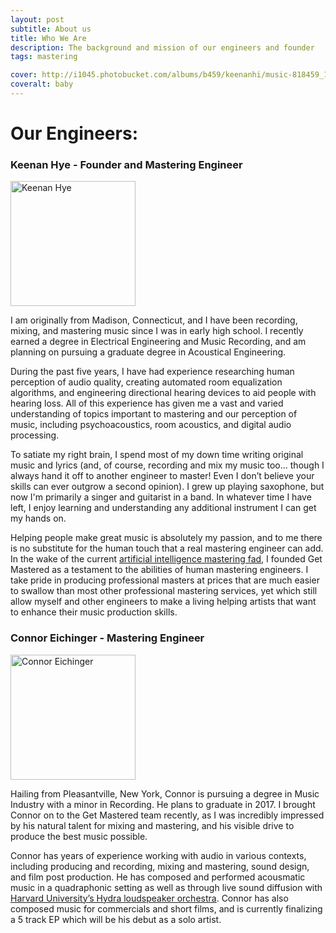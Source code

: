 ```yaml
---
layout: post
subtitle: About us
title: Who We Are
description: The background and mission of our engineers and founder
tags: mastering

cover: http://i1045.photobucket.com/albums/b459/keenanhi/music-818459_1920_zpsmve5t24h.jpg
coveralt: baby
---
```



# Our Engineers:

### Keenan Hye - Founder and Mastering Engineer


<img src="http://i1045.photobucket.com/albums/b459/keenanhi/headshot-bw_zps6objpn0n.jpg" alt="Keenan Hye" style="width: 200px;">

I am originally from Madison, Connecticut, and I have been recording, mixing, and mastering music since I was in early high school. I recently earned a degree in Electrical Engineering and Music Recording, and am planning on pursuing a graduate degree in Acoustical Engineering.

During the past five years, I have had experience researching human perception of audio quality, creating automated room equalization algorithms, and engineering directional hearing devices to aid people with hearing loss. All of this experience has given me a vast and varied understanding of topics important to mastering and our perception of music, including psychoacoustics, room acoustics, and digital audio processing.

To satiate my right brain, I spend most of my down time writing original music and lyrics (and, of course, recording and mix my music too... though I always hand it off to another engineer to master! Even I don’t believe your skills can ever outgrow a second opinion). I grew up playing saxophone, but now I'm primarily a singer and guitarist in a band. In whatever time I have left, I enjoy learning and understanding any additional instrument I can get my hands on.

Helping people make great music is absolutely my passion, and to me there is no substitute for the human touch that a real mastering engineer can add.  In the wake of the current [artificial intelligence mastering fad](https://ask.audio/articles/can-we-trust-robots-to-master-our-music), I founded Get Mastered as a testament to the abilities of human mastering engineers. I take pride in producing professional masters at prices that are much easier to swallow than most other professional mastering services, yet which still allow myself and other engineers to make a living helping artists that want to enhance their music production skills.

### Connor Eichinger - Mastering Engineer

<img src="http://i1045.photobucket.com/albums/b459/keenanhi/portrait_CJE_zpswernlnw0.jpg" alt="Connor Eichinger" style="width: 200px;">

Hailing from Pleasantville, New York, Connor is pursuing a degree in Music Industry with a minor in Recording. He plans to graduate in 2017. I brought Connor on to the Get Mastered team recently, as I was incredibly impressed by his natural talent for mixing and mastering, and his visible drive to produce the best music possible.

Connor has years of experience working with audio in various contexts, including producing and recording, mixing and mastering, sound design, and film post production. He has composed and performed acousmatic music in a quadraphonic setting as well as through live sound diffusion with [Harvard University’s Hydra loudspeaker orchestra](http://huseac.fas.harvard.edu/Hydra/). Connor has also composed music for commercials and short films, and is currently finalizing a 5 track EP which will be his debut as a solo artist.
